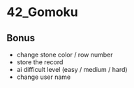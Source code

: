 # 42_Gomoku

## Bonus
- change stone color / row number
- store the record 
- ai difficult level (easy / medium / hard)
- change user name
